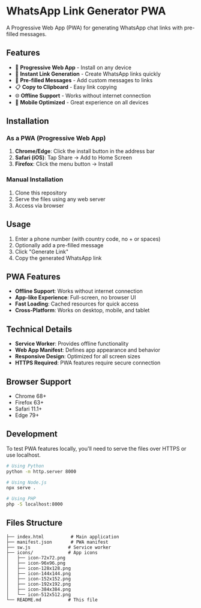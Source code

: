 # WhatsApp Link Generator PWA

A Progressive Web App (PWA) for generating WhatsApp chat links with pre-filled messages.

## Features

- 📱 **Progressive Web App** - Install on any device
- 🔗 **Instant Link Generation** - Create WhatsApp links quickly
- 📝 **Pre-filled Messages** - Add custom messages to links
- 📋 **Copy to Clipboard** - Easy link copying
- 🌐 **Offline Support** - Works without internet connection
- 📱 **Mobile Optimized** - Great experience on all devices

## Installation

### As a PWA (Progressive Web App)

1. **Chrome/Edge**: Click the install button in the address bar
2. **Safari (iOS)**: Tap Share → Add to Home Screen
3. **Firefox**: Click the menu button → Install

### Manual Installation

1. Clone this repository
2. Serve the files using any web server
3. Access via browser

## Usage

1. Enter a phone number (with country code, no + or spaces)
2. Optionally add a pre-filled message
3. Click "Generate Link"
4. Copy the generated WhatsApp link

## PWA Features

- **Offline Support**: Works without internet connection
- **App-like Experience**: Full-screen, no browser UI
- **Fast Loading**: Cached resources for quick access
- **Cross-Platform**: Works on desktop, mobile, and tablet

## Technical Details

- **Service Worker**: Provides offline functionality
- **Web App Manifest**: Defines app appearance and behavior
- **Responsive Design**: Optimized for all screen sizes
- **HTTPS Required**: PWA features require secure connection

## Browser Support

- Chrome 68+
- Firefox 63+
- Safari 11.1+
- Edge 79+

## Development

To test PWA features locally, you'll need to serve the files over HTTPS or use localhost.

```bash
# Using Python
python -m http.server 8000

# Using Node.js
npx serve .

# Using PHP
php -S localhost:8000
```

## Files Structure

```
├── index.html          # Main application
├── manifest.json       # PWA manifest
├── sw.js              # Service worker
├── icons/             # App icons
│   ├── icon-72x72.png
│   ├── icon-96x96.png
│   ├── icon-128x128.png
│   ├── icon-144x144.png
│   ├── icon-152x152.png
│   ├── icon-192x192.png
│   ├── icon-384x384.png
│   └── icon-512x512.png
└── README.md          # This file
```
